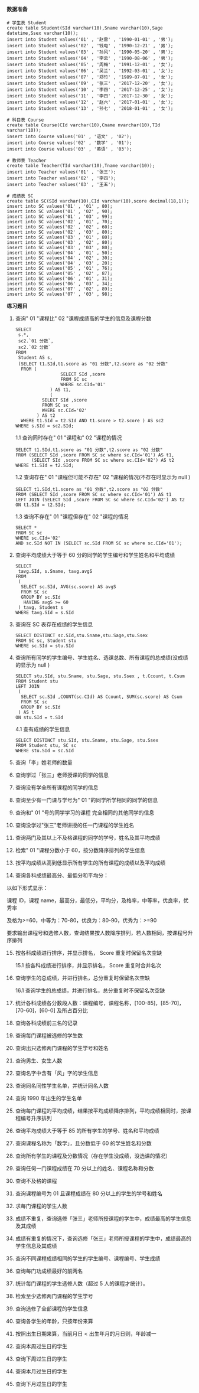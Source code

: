 #### 数据准备

```mysql
# 学生表 Student
create table Student(SId varchar(10),Sname varchar(10),Sage datetime,Ssex varchar(10));
insert into Student values('01' , '赵雷' , '1990-01-01' , '男');
insert into Student values('02' , '钱电' , '1990-12-21' , '男');
insert into Student values('03' , '孙风' , '1990-05-20' , '男');
insert into Student values('04' , '李云' , '1990-08-06' , '男');
insert into Student values('05' , '周梅' , '1991-12-01' , '女');
insert into Student values('06' , '吴兰' , '1992-03-01' , '女');
insert into Student values('07' , '郑竹' , '1989-07-01' , '女');
insert into Student values('09' , '张三' , '2017-12-20' , '女');
insert into Student values('10' , '李四' , '2017-12-25' , '女');
insert into Student values('11' , '李四' , '2017-12-30' , '女');
insert into Student values('12' , '赵六' , '2017-01-01' , '女');
insert into Student values('13' , '孙七' , '2018-01-01' , '女');

# 科目表 Course
create table Course(CId varchar(10),Cname nvarchar(10),TId varchar(10));
insert into Course values('01' , '语文' , '02');
insert into Course values('02' , '数学' , '01');
insert into Course values('03' , '英语' , '03');

# 教师表 Teacher
create table Teacher(TId varchar(10),Tname varchar(10));
insert into Teacher values('01' , '张三');
insert into Teacher values('02' , '李四');
insert into Teacher values('03' , '王五');

# 成绩表 SC
create table SC(SId varchar(10),CId varchar(10),score decimal(18,1));
insert into SC values('01' , '01' , 80);
insert into SC values('01' , '02' , 90);
insert into SC values('01' , '03' , 99);
insert into SC values('02' , '01' , 70);
insert into SC values('02' , '02' , 60);
insert into SC values('02' , '03' , 80);
insert into SC values('03' , '01' , 80);
insert into SC values('03' , '02' , 80);
insert into SC values('03' , '03' , 80);
insert into SC values('04' , '01' , 50);
insert into SC values('04' , '02' , 30);
insert into SC values('04' , '03' , 20);
insert into SC values('05' , '01' , 76);
insert into SC values('05' , '02' , 87);
insert into SC values('06' , '01' , 31);
insert into SC values('06' , '03' , 34);
insert into SC values('07' , '02' , 89);
insert into SC values('07' , '03' , 98);
```

**练习题目**

1. 查询" 01 "课程比" 02 "课程成绩高的学生的信息及课程分数

   ```mysql
   SELECT
   	s.*,
   	sc2.`01 分数`,
   	sc2.`02 分数` 
   FROM
   	Student AS s, 
   	(SELECT t1.SId,t1.score as "01 分数",t2.score as "02 分数" 
   	 FROM (
        			SELECT SId ,score 
        			FROM SC sc 
        			WHERE sc.CId='01'
      			) AS t1, 
      			(
             SELECT SId ,score 
             FROM SC sc 
             WHERE sc.CId='02'
           ) AS t2
   	 WHERE t1.SId = t2.SId AND t1.score > t2.score ) AS sc2 
   WHERE s.SId = sc2.SId;
   ```

   1.1 查询同时存在" 01 "课程和" 02 "课程的情况

   ```mysql
   SELECT t1.SId,t1.score as "01 分数",t2.score as "02 分数" 
   FROM (SELECT SId ,score FROM SC sc where sc.CId='01') AS t1, 
      	 (SELECT SId ,score FROM SC sc where sc.CId='02') AS t2
   WHERE t1.SId = t2.SId;
   ```

   1.2 查询存在" 01 "课程但可能不存在" 02 "课程的情况(不存在时显示为 null )

   ```mysql
   SELECT t1.SId,t1.score as "01 分数",t2.score as "02 分数" 
   FROM (SELECT SId ,score FROM SC sc where sc.CId='01') AS t1
   LEFT JOIN (SELECT SId ,score FROM SC sc where sc.CId='02') AS t2
   ON t1.SId = t2.SId;
   ```

   1.3 查询不存在" 01 "课程但存在" 02 "课程的情况

   ```mysql
   SELECT *
   FROM SC sc 
   WHERE sc.CId='02' 
   AND sc.SId NOT IN (SELECT sc.SId FROM SC sc where sc.CId='01');
   ```

2. 查询平均成绩大于等于 60 分的同学的学生编号和学生姓名和平均成绩

   ```mysql
   SELECT
   	tavg.SId, s.Sname, tavg.avgS
   FROM
   	(
   	 SELECT sc.SId, AVG(sc.score) AS avgS 
   	 FROM SC sc 
   	 GROUP BY sc.SId
      HAVING avgS >= 60
   	) tavg, Student s
   WHERE tavg.SId = s.SId
   ```

3. 查询在 SC 表存在成绩的学生信息

   ```mysql
   SELECT DISTINCT sc.SId,stu.Sname,stu.Sage,stu.Ssex 
   FROM SC sc, Student stu 
   WHERE sc.SId = stu.SId
   ```

4. 查询所有同学的学生编号、学生姓名、选课总数、所有课程的总成绩(没成绩的显示为 null )

   ```mysql
   SELECT stu.SId, stu.Sname, stu.Sage, stu.Ssex , t.Ccount, t.Csum
   FROM Student stu
   LEFT JOIN
   	(
   	 SELECT sc.SId ,COUNT(sc.CId) AS Ccount, SUM(sc.score) AS Csum 
   	 FROM SC sc 
   	 GROUP BY sc.SId
   	) AS t
   ON stu.SId = t.SId
   ```

   4.1 查有成绩的学生信息

   ```mysql
   SELECT DISTINCT stu.SId, stu.Sname, stu.Sage, stu.Ssex 
   FROM Student stu, SC sc
   WHERE stu.SId = sc.SId
   ```

5. 查询「李」姓老师的数量

6. 查询学过「张三」老师授课的同学的信息

7. 查询没有学全所有课程的同学的信息

8. 查询至少有一门课与学号为" 01 "的同学所学相同的同学的信息

9. 查询和" 01 "号的同学学习的课程 完全相同的其他同学的信息

10. 查询没学过"张三"老师讲授的任一门课程的学生姓名

11. 查询两门及其以上不及格课程的同学的学号，姓名及其平均成绩

12. 检索" 01 "课程分数小于 60，按分数降序排列的学生信息

13. 按平均成绩从高到低显示所有学生的所有课程的成绩以及平均成绩

14. 查询各科成绩最高分、最低分和平均分：

以如下形式显示：

课程 ID，课程 name，最高分，最低分，平均分，及格率，中等率，优良率，优秀率

及格为>=60，中等为：70-80，优良为：80-90，优秀为：>=90

要求输出课程号和选修人数，查询结果按人数降序排列，若人数相同，按课程号升序排列

15. 按各科成绩进行排序，并显示排名， Score 重复时保留名次空缺

    15.1 按各科成绩进行排序，并显示排名， Score 重复时合并名次

16. 查询学生的总成绩，并进行排名，总分重复时保留名次空缺

    16.1 查询学生的总成绩，并进行排名，总分重复时不保留名次空缺

17. 统计各科成绩各分数段人数：课程编号，课程名称，[100-85]，[85-70]，[70-60]，[60-0] 及所占百分比

18. 查询各科成绩前三名的记录

19. 查询每门课程被选修的学生数

20. 查询出只选修两门课程的学生学号和姓名

21. 查询男生、女生人数

22. 查询名字中含有「风」字的学生信息

23. 查询同名同性学生名单，并统计同名人数

24. 查询 1990 年出生的学生名单

25. 查询每门课程的平均成绩，结果按平均成绩降序排列，平均成绩相同时，按课程编号升序排列

26. 查询平均成绩大于等于 85 的所有学生的学号、姓名和平均成绩

27. 查询课程名称为「数学」，且分数低于 60 的学生姓名和分数

28. 查询所有学生的课程及分数情况（存在学生没成绩，没选课的情况）

29. 查询任何一门课程成绩在 70 分以上的姓名、课程名称和分数

30. 查询不及格的课程

31. 查询课程编号为 01 且课程成绩在 80 分以上的学生的学号和姓名

32. 求每门课程的学生人数

33. 成绩不重复，查询选修「张三」老师所授课程的学生中，成绩最高的学生信息及其成绩

34. 成绩有重复的情况下，查询选修「张三」老师所授课程的学生中，成绩最高的学生信息及其成绩

35. 查询不同课程成绩相同的学生的学生编号、课程编号、学生成绩

36. 查询每门功成绩最好的前两名

37. 统计每门课程的学生选修人数（超过 5 人的课程才统计）。

38. 检索至少选修两门课程的学生学号

39. 查询选修了全部课程的学生信息

40. 查询各学生的年龄，只按年份来算

41. 按照出生日期来算，当前月日 < 出生年月的月日则，年龄减一

42. 查询本周过生日的学生

43. 查询下周过生日的学生

44. 查询本月过生日的学生

45. 查询下月过生日的学生
